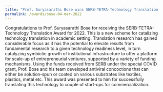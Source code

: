 ```yaml
---
title: "Prof. Suryasarathi Bose wins SERB-TETRA-Technology Translation Award for 2022 (04/03/22)"
permalink: /awards/bose-04-mar-2022
---
```

Congratulations to Prof. Suryasarathi Bose for receiving the SERB-TETRA-Technology Translation Award for 2022. This is a new scheme for catalizing technology translation in academic setting. Translation research has gained considerable focus as it has the potential to elevate results from fundamental research to a given technology readiness level, in turn catalyzing symbiotic growth of institutional infrastructure to offer a platform for scale-up of entrepreneurial ventures, supported by a variety of funding mechanisms. Using the funds received from SERB under the special COVID grant, Prof. Bose and his team developed antiviral concoctions that can either be solution-spun or coated on various substrates like textiles, plastics, metal etc. This award was presented to him for successfully translating this technology to couple of start-ups for commercialization.